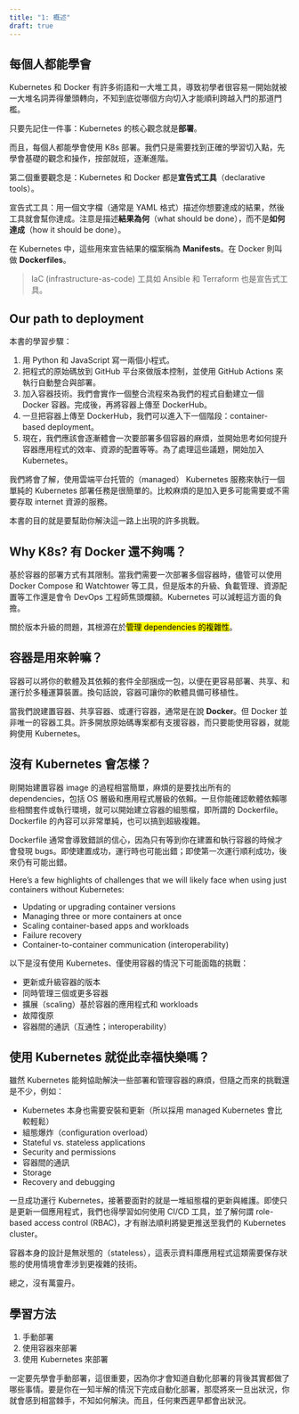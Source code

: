 ```yaml
---
title: "1: 概述"
draft: true
---
```


## 每個人都能學會

Kubernetes 和 Docker 有許多術語和一大堆工具，導致初學者很容易一開始就被一大堆名詞弄得暈頭轉向，不知到底從哪個方向切入才能順利跨越入門的那道門檻。

只要先記住一件事：Kubernetes 的核心觀念就是**部署**。

而且，每個人都能學會使用 K8s 部署。我們只是需要找到正確的學習切入點，先學會基礎的觀念和操作，按部就班，逐漸進階。

第二個重要觀念是：Kubernetes 和 Docker 都是**宣告式工具**（declarative tools）。

宣告式工具：用一個文字檔（通常是 YAML 格式）描述你想要達成的結果，然後工具就會幫你達成。注意是描述**結果為何**（what should be done），而不是**如何達成**（how it should be done）。

在 Kubernetes 中，這些用來宣告結果的檔案稱為 **Manifests**。在 Docker 則叫做 **Dockerfiles**。

> IaC (infrastructure-as-code) 工具如 Ansible 和 Terraform 也是宣告式工具。

## Our path to deployment

本書的學習步驟：

1. 用 Python 和 JavaScript 寫一兩個小程式。
2. 把程式的原始碼放到 GitHub 平台來做版本控制，並使用 GitHub Actions 來執行自動整合與部署。
3. 加入容器技術。我們會實作一個整合流程來為我們的程式自動建立一個 Docker 容器。完成後，再將容器上傳至 DockerHub。
4. 一旦把容器上傳至 DockerHub，我們可以進入下一個階段：container-based deployment。
5. 現在，我們應該會逐漸體會一次要部署多個容器的麻煩，並開始思考如何提升容器應用程式的效率、資源的配置等等。為了處理這些議題，開始加入 Kubernetes。

我們將會了解，使用雲端平台托管的（managed） Kubernetes 服務來執行一個單純的 Kubernetes 部署任務是很簡單的。比較麻煩的是加入更多可能需要或不需要存取 internet 資源的服務。

本書的目的就是要幫助你解決這一路上出現的許多挑戰。

## Why K8s? 有 Docker 還不夠嗎？

基於容器的部署方式有其限制。當我們需要一次部署多個容器時，儘管可以使用 Docker Compose 和 Watchtower 等工具，但是版本的升級、負載管理、資源配置等工作還是會令 DevOps 工程師焦頭爛額。Kubernetes 可以減輕這方面的負擔。

關於版本升級的問題，其根源在於<mark>管理 dependencies 的複雜性</mark>。

## 容器是用來幹嘛？

容器可以將你的軟體及其依賴的套件全部捆成一包，以便在更容易部署、共享、和運行於多種運算裝置。換句話說，容器可讓你的軟體具備可移植性。

當我們說建置容器、共享容器、或運行容器，通常是在說 **Docker**。但 Docker 並非唯一的容器工具。許多開放原始碼專案都有支援容器，而只要能使用容器，就能夠使用 Kubernetes。

## 沒有 Kubernetes 會怎樣？

剛開始建置容器 image 的過程相當簡單，麻煩的是要找出所有的 dependencies，包括 OS 層級和應用程式層級的依賴。一旦你能確認軟體依賴哪些相關套件或執行環境，就可以開始建立容器的組態檔，即所謂的 Dockerfile。Dockerfile 的內容可以非常單純，也可以搞到超級複雜。

Dockerfile 通常會導致錯誤的信心，因為只有等到你在建置和執行容器的時候才會發現 bugs。即使建置成功，運行時也可能出錯；即使第一次運行順利成功，後來仍有可能出錯。

Here’s a few highlights of challenges that we will likely face when using just containers without Kubernetes:

- Updating or upgrading container versions
- Managing three or more containers at once
- Scaling container-based apps and workloads
- Failure recovery
- Container-to-container communication (interoperability)

以下是沒有使用 Kubernetes、僅使用容器的情況下可能面臨的挑戰：

- 更新或升級容器的版本
- 同時管理三個或更多容器
- 擴展（scaling）基於容器的應用程式和 workloads
- 故障復原
- 容器間的通訊（互通性；interoperability）

## 使用 Kubernetes 就從此幸福快樂嗎？

雖然 Kubernetes 能夠協助解決一些部署和管理容器的麻煩，但隨之而來的挑戰還是不少，例如：

- Kubernetes 本身也需要安裝和更新（所以採用 managed Kubernetes 會比較輕鬆）
- 組態爆炸（configuration overload）
- Stateful vs. stateless applications
- Security and permissions
- 容器間的通訊
- Storage
- Recovery and debugging

一旦成功運行 Kubernetes，接著要面對的就是一堆組態檔的更新與維護。即使只是更新一個應用程式，我們也得學習如何使用 CI/CD 工具，並了解何謂 role-based access control (RBAC)，才有辦法順利將變更推送至我們的 Kubernetes cluster。

容器本身的設計是無狀態的（stateless），這表示資料庫應用程式這類需要保存狀態的使用情境會牽涉到更複雜的技術。

總之，沒有萬靈丹。

## 學習方法

1. 手動部署
2. 使用容器來部署
3. 使用 Kubernetes 來部署

一定要先學會手動部署，這很重要，因為你才會知道自動化部署的背後其實都做了哪些事情。要是你在一知半解的情況下完成自動化部署，那麼將來一旦出狀況，你就會感到相當棘手，不知如何解決。而且，任何東西遲早都會出狀況。
